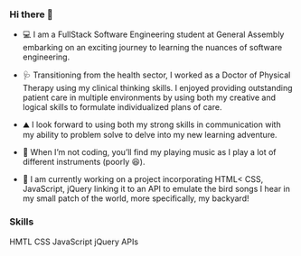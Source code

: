 ### Hi there 👋

- 💻 I am a FullStack Software Engineering student at General Assembly embarking on an exciting journey to learning the nuances of software engineering. 

- 🩺 Transitioning from the health sector, I worked as a Doctor of Physical Therapy using my clinical thinking skills.  I enjoyed providing outstanding patient care in multiple environments by using both my creative and logical skills to formulate individualized plans of care.

- ⛰️  I look forward to using both my strong skills in communication with my ability to problem solve to delve into my new learning adventure.

- 🥁 When I’m not coding, you’ll find my playing music as I play a lot of different instruments (poorly 😆). 

- 🌱 I am currently working on a project incorporating HTML< CSS, JavaScript, jQuery linking it to an API to emulate the bird songs I hear in my small patch of the world, more specifically, my backyard! 


### Skills 
HMTL
CSS
JavaScript
jQuery
APIs

